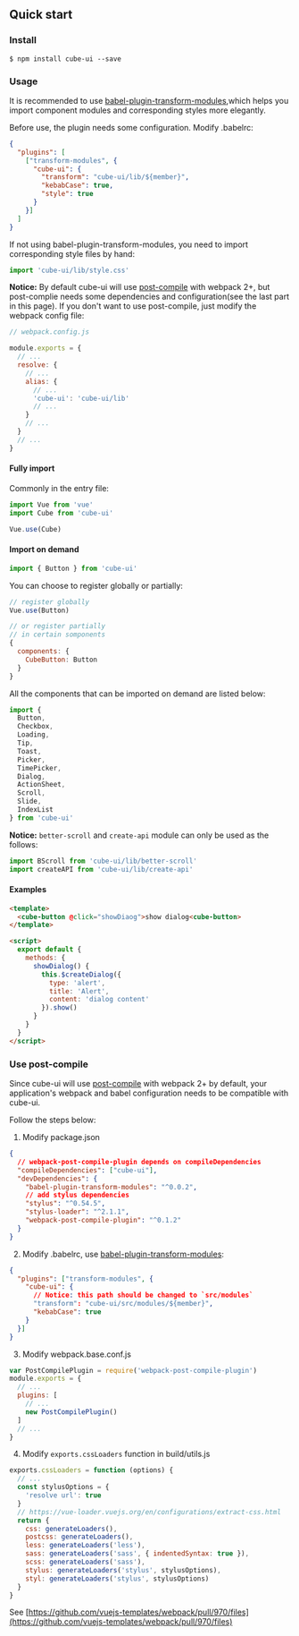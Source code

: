 ## Quick start

### Install

```shell
$ npm install cube-ui --save
```

### Usage

It is recommended to use [babel-plugin-transform-modules](https://www.npmjs.com/package/babel-plugin-transform-modules),which helps you import component modules and corresponding styles more elegantly.

Before use, the plugin needs some configuration. Modify .babelrc:

```json
{
  "plugins": [
    ["transform-modules", {
      "cube-ui": {
        "transform": "cube-ui/lib/${member}",
        "kebabCase": true,
        "style": true
      }
    }]
  ]
}
```

If not using babel-plugin-transform-modules, you need to import corresponding style files by hand:

```js
import 'cube-ui/lib/style.css'
```

**Notice:** By default cube-ui will use [post-compile](#/en-US/docs/post-compile) with webpack 2+, but post-complie needs some dependencies and configuration(see the last part in this page). If you don't want to use post-compile, just modify the webpack config file:

```js
// webpack.config.js

module.exports = {
  // ...
  resolve: {
    // ...
    alias: {
      // ...
      'cube-ui': 'cube-ui/lib'
      // ...
    }
    // ...
  }
  // ...
}
```

#### Fully import

Commonly in the entry file:

```javascript
import Vue from 'vue'
import Cube from 'cube-ui'

Vue.use(Cube)
```

#### Import on demand

```javascript
import { Button } from 'cube-ui'
```

You can choose to register globally or partially:

```js
// register globally
Vue.use(Button)

// or register partially
// in certain somponents
{
  components: {
    CubeButton: Button
  }
}
```
All the components that can be imported on demand are listed below:

```js
import {
  Button,
  Checkbox,
  Loading,
  Tip,
  Toast,
  Picker,
  TimePicker,
  Dialog,
  ActionSheet,
  Scroll,
  Slide,
  IndexList
} from 'cube-ui'
```


**Notice:** `better-scroll` and `create-api` module can only be used as the follows:

```js
import BScroll from 'cube-ui/lib/better-scroll'
import createAPI from 'cube-ui/lib/create-api'
```

#### Examples

```html
<template>
  <cube-button @click="showDiaog">show dialog<cube-button>
</template>

<script>
  export default {
    methods: {
      showDialog() {
        this.$createDialog({
          type: 'alert',
          title: 'Alert',
          content: 'dialog content'
        }).show()
      }
    }
  }
</script>
```

### Use post-compile

Since cube-ui will use [post-compile](#/en-US/docs/post-compile) with webpack 2+ by default, your application's webpack and babel configuration needs to be compatible with cube-ui.

Follow the steps below:

1. Modify package.json

  ```json
  {
    // webpack-post-compile-plugin depends on compileDependencies
    "compileDependencies": ["cube-ui"],
    "devDependencies": {
      "babel-plugin-transform-modules": "^0.0.2",
      // add stylus dependencies
      "stylus": "^0.54.5",
      "stylus-loader": "^2.1.1",
      "webpack-post-compile-plugin": "^0.1.2"
    }
  }
  ```

2. Modify .babelrc, use [babel-plugin-transform-modules](https://www.npmjs.com/package/babel-plugin-transform-modules):

  ```json
  {
    "plugins": ["transform-modules", {
      "cube-ui": {
        // Notice: this path should be changed to `src/modules`
        "transform": "cube-ui/src/modules/${member}",
        "kebabCase": true
      }
    }]
  }
  ```

3. Modify webpack.base.conf.js

  ```js
  var PostCompilePlugin = require('webpack-post-compile-plugin')
  module.exports = {
    // ...
    plugins: [
      // ...
      new PostCompilePlugin()
    ]
    // ...
  }
  ```

4. Modify `exports.cssLoaders` function in build/utils.js

  ```js
  exports.cssLoaders = function (options) {
    // ...
    const stylusOptions = {
      'resolve url': true
    }
    // https://vue-loader.vuejs.org/en/configurations/extract-css.html
    return {
      css: generateLoaders(),
      postcss: generateLoaders(),
      less: generateLoaders('less'),
      sass: generateLoaders('sass', { indentedSyntax: true }),
      scss: generateLoaders('sass'),
      stylus: generateLoaders('stylus', stylusOptions),
      styl: generateLoaders('stylus', stylusOptions)
    }
  }
  ```

  See [https://github.com/vuejs-templates/webpack/pull/970/files](https://github.com/vuejs-templates/webpack/pull/970/files)
